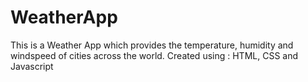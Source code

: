 # WeatherApp
This is a Weather App which provides the temperature, humidity and windspeed of cities across the world.
Created using : HTML, CSS and Javascript
